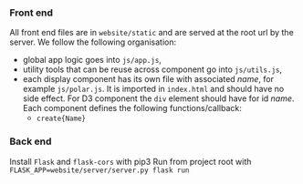 ### Front end

All front end files are in `website/static` and are served at the root url by the server. We follow the following organisation:

- global app logic goes into `js/app.js`,
- utility tools that can be reuse across component go into `js/utils.js`,
- each display component has its own file with associated *name*, for example `js/polar.js`. It is imported in `index.html` and should have no side effect. For D3 component the `div` element should have for id *name*. Each component defines the following functions/callback:
    - `create{Name}`

### Back end

Install `Flask` and `flask-cors` with pip3
Run from project root with `FLASK_APP=website/server/server.py flask run`